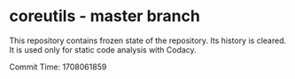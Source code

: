 # coreutils - master branch

This repository contains frozen state of the repository.
Its history is cleared. It is used only for static code
analysis with Codacy.

Commit Time: 1708061859